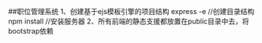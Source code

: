 ##职位管理系统
1、创建基于ejs模板引擎的项目结构
express -e
    //创建目录结构
npm install
    //安装服务器
2、所有前端的静态支援都放置在public目录中去，将bootstrap依赖
